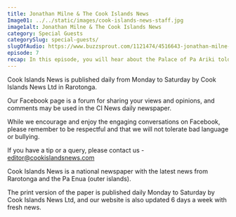 ```yaml
---
title: Jonathan Milne & The Cook Islands News
Image01: ../../static/images/cook-islands-news-staff.jpg
image1alt: Jonathan Milne & The Cook Islands News
category: Special Guests
categorySlug: special-guests/
slugOfAudio: https://www.buzzsprout.com/1121474/4516643-jonathan-milne-the-cook-islands-news.mp3
episode: 7
recap: In this episode, you will hear about the Palace of Pa Ariki told by Sam Napa Junior. But you'll also get a history lesson of the Cook Islands, the history of the Arikis, a Maori name for a king/queen. 
---
```


Cook Islands News is published daily from Monday to Saturday
by Cook Islands News Ltd in Rarotonga.

Our Facebook page is a forum for sharing your views and opinions, and comments
may be used in the CI News daily newspaper.

While we encourage and enjoy the engaging conversations on
Facebook, please remember to be respectful and that we will not tolerate bad
language or bullying.

If you have a tip or a query, please contact us -
<a href="mailto:editor@cookislandsnews.com">editor@cookislandsnews.com</a>

Cook Islands News is a national newspaper with the latest
news from Rarotonga and the Pa Enua (outer islands).

The print version of the paper is published daily Monday to
Saturday by Cook Islands News Ltd, and our website is also updated 6 days a
week with fresh news.